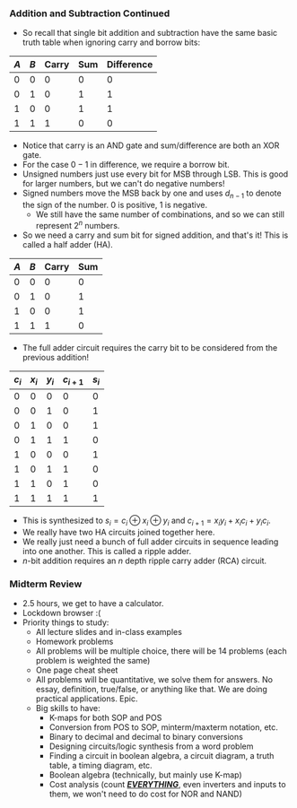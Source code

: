 ### Addition and Subtraction Continued
- So recall that single bit addition and subtraction have the same basic truth table when ignoring carry and borrow bits:

|$A$|$B$|Carry|Sum|Difference|
|-|-|-|-|-|
|0|0|0|0|0|
|0|1|0|1|1|
|1|0|0|1|1|
|1|1|1|0|0|

- Notice that carry is an AND gate and sum/difference are both an XOR gate.
- For the case $0-1$ in difference, we require a borrow bit.
- Unsigned numbers just use every bit for MSB through LSB. This is good for larger numbers, but we can't do negative numbers!
- Signed numbers move the MSB back by one and uses $d_{n-1}$ to denote the sign of the number. $0$ is positive, $1$ is negative.
	- We still have the same number of combinations, and so we can still represent $2^n$ numbers.
- So we need a carry and sum bit for signed addition, and that's it! This is called a half adder (HA).

|$A$|$B$|Carry|Sum|
|-|-|-|-|
|0|0|0|0|
|0|1|0|1|
|1|0|0|1|
|1|1|1|0|

- The full adder circuit requires the carry bit to be considered from the previous addition!

|$c_i$|$x_i$|$y_i$|$c_{i+1}$|$s_i$|
|-|-|-|-|-|
|0|0|0|0|0|
|0|0|1|0|1|
|0|1|0|0|1|
|0|1|1|1|0|
|1|0|0|0|1|
|1|0|1|1|0|
|1|1|0|1|0|
|1|1|1|1|1|

- This is synthesized to $s_i=c_i\oplus x_i\oplus y_i$ and $c_{i+1}=x_iy_i+x_ic_i+y_ic_i$.
- We really have two HA circuits joined together here. 
- We really just need a bunch of full adder circuits in sequence leading into one another. This is called a ripple adder.
- $n$-bit addition requires an $n$ depth ripple carry adder (RCA) circuit.

### Midterm Review
- 2.5 hours, we get to have a calculator.
- Lockdown browser :(
- Priority things to study:
	- All lecture slides and in-class examples
	- Homework problems
	- All problems will be multiple choice, there will be 14 problems (each problem is weighted the same)
	- One page cheat sheet
	- All problems will be quantitative, we solve them for answers. No essay, definition, true/false, or anything like that. We are doing practical applications. Epic.
	- Big skills to have:
		- K-maps for both SOP and POS
		- Conversion from POS to SOP, minterm/maxterm notation, etc.
		- Binary to decimal and decimal to binary conversions
		- Designing circuits/logic synthesis from a word problem
		- Finding a circuit in boolean algebra, a circuit diagram, a truth table, a timing diagram, etc.
		- Boolean algebra (technically, but mainly use K-map)
		- Cost analysis (count <u>***EVERYTHING***</u>, even inverters and inputs to them, we won't need to do cost for NOR and NAND)